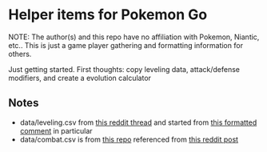 # Helper items for Pokemon Go

NOTE: The author(s) and this repo have no affiliation with Pokemon, Niantic, etc.. This is just a game player gathering and formatting information for others.

Just getting started. First thoughts: copy leveling data, attack/defense modifiers, and create a evolution calculator

## Notes

- data/leveling.csv from [this reddit thread](https://www.reddit.com/r/pokemongo/comments/4snrnu/lv22_player_giving_small_tips_of_advice_also/) and started from [this formatted comment](https://www.reddit.com/r/pokemongo/comments/4snrnu/lv22_player_giving_small_tips_of_advice_also/d5avgx1) in particular
- data/combat.csv is from [this repo](https://github.com/zonination/pokemon-chart/blob/master/chart.csv) referenced from [this reddit post](https://www.reddit.com/r/dataisbeautiful/comments/4sak8y/i_made_six_colorblindfriendly_versions_of_the/)